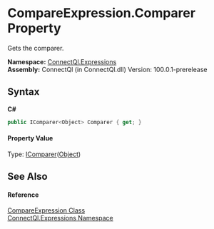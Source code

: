 # CompareExpression.Comparer Property 
 

Gets the comparer.

**Namespace:**&nbsp;<a href="N_ConnectQl_Expressions">ConnectQl.Expressions</a><br />**Assembly:**&nbsp;ConnectQl (in ConnectQl.dll) Version: 100.0.1-prerelease

## Syntax

**C#**<br />
``` C#
public IComparer<Object> Comparer { get; }
```


#### Property Value
Type: <a href="http://msdn2.microsoft.com/en-us/library/8ehhxeaf" target="_blank">IComparer</a>(<a href="http://msdn2.microsoft.com/en-us/library/e5kfa45b" target="_blank">Object</a>)

## See Also


#### Reference
<a href="T_ConnectQl_Expressions_CompareExpression">CompareExpression Class</a><br /><a href="N_ConnectQl_Expressions">ConnectQl.Expressions Namespace</a><br />